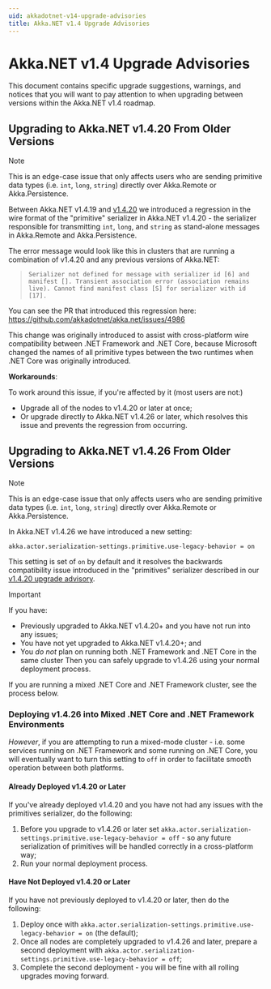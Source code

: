 ```yaml
---
uid: akkadotnet-v14-upgrade-advisories
title: Akka.NET v1.4 Upgrade Advisories
---
```


# Akka.NET v1.4 Upgrade Advisories

This document contains specific upgrade suggestions, warnings, and notices that you will want to pay attention to when upgrading between versions within the Akka.NET v1.4 roadmap.

## Upgrading to Akka.NET v1.4.20 From Older Versions

> [!NOTE]
> This is an edge-case issue that only affects users who are sending primitive data types (i.e. `int`, `long`, `string`) directly over Akka.Remote or Akka.Persistence.

Between Akka.NET v1.4.19 and [v1.4.20](https://github.com/akkadotnet/akka.net/releases/tag/1.4.20) we introduced a regression in the wire format of the "primitive" serializer in Akka.NET v1.4.20 - the serializer responsible for transmitting `int`, `long`, and `string` as stand-alone messages in Akka.Remote and Akka.Persistence.

The error message would look like this in clusters that are running a combination of v1.4.20 and any previous versions of Akka.NET:

> `Serializer not defined for message with serializer id [6] and manifest []. Transient association error (association remains live). Cannot find manifest class [S] for serializer with id [17].`

You can see the PR that introduced this regression here: <https://github.com/akkadotnet/akka.net/issues/4986>

This change was originally introduced to assist with cross-platform wire compatibility between .NET Framework and .NET Core, because Microsoft changed the names of all primitive types between the two runtimes when .NET Core was originally introduced.

**Workarounds**:

To work around this issue, if you're affected by it (most users are not:)

* Upgrade all of the nodes to v1.4.20 or later at once;
* Or upgrade directly to Akka.NET v1.4.26 or later, which resolves this issue and prevents the regression from occurring.

## Upgrading to Akka.NET v1.4.26 From Older Versions

> [!NOTE]
> This is an edge-case issue that only affects users who are sending primitive data types (i.e. `int`, `long`, `string`) directly over Akka.Remote or Akka.Persistence.

In Akka.NET v1.4.26 we have introduced a new setting:

```hocon
akka.actor.serialization-settings.primitive.use-legacy-behavior = on
```

This setting is set of `on` by default and it resolves the backwards compatibility issue introduced in the "primitives" serializer described in our [v1.4.20 upgrade advisory](#upgrading-to-akkanet-v1420-from-older-versions).

> [!IMPORTANT]
> If you have:
>
> * Previously upgraded to Akka.NET v1.4.20+ and you have not run into any issues;
> * You have not yet upgraded to Akka.NET v1.4.20+; and
> * You _do not_ plan on running both .NET Framework and .NET Core in the same cluster
> Then you can safely upgrade to v1.4.26 using your normal deployment process.

If you are running a mixed .NET Core and .NET Framework cluster, see the process below.

### Deploying v1.4.26 into Mixed .NET Core and .NET Framework Environments

*However*, if you are attempting to run a mixed-mode cluster - i.e. some services running on .NET Framework and some running on .NET Core, you will eventually want to turn this setting to `off` in order to facilitate smooth operation between both platforms.

#### Already Deployed v1.4.20 or Later

If you've already deployed v1.4.20 and you have not had any issues with the primitives serializer, do the following:

1. Before you upgrade to v1.4.26 or later set `akka.actor.serialization-settings.primitive.use-legacy-behavior = off` - so any future serialization of primitives will be handled correctly in a cross-platform way;
2. Run your normal deployment process.

#### Have Not Deployed v1.4.20 or Later

If you have not previously deployed to v1.4.20 or later, then do the following:

1. Deploy once with `akka.actor.serialization-settings.primitive.use-legacy-behavior = on` (the default);
2. Once all nodes are completely upgraded to v1.4.26 and later, prepare a second deployment with `akka.actor.serialization-settings.primitive.use-legacy-behavior = off`;
3. Complete the second deployment - you will be fine with all rolling upgrades moving forward.
